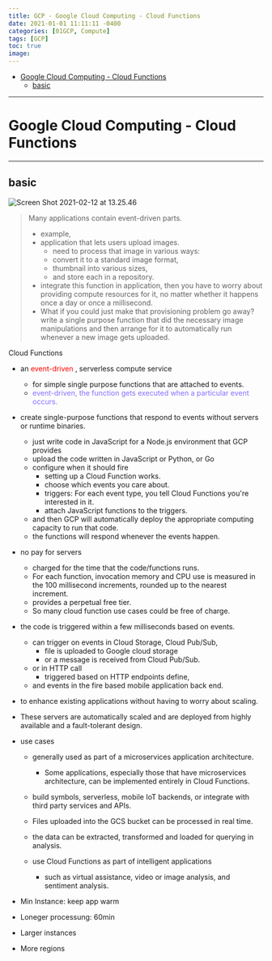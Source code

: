 ```yaml
---
title: GCP - Google Cloud Computing - Cloud Functions
date: 2021-01-01 11:11:11 -0400
categories: [01GCP, Compute]
tags: [GCP]
toc: true
image:
---
```


- [Google Cloud Computing - Cloud Functions](#google-cloud-computing---cloud-functions)
  - [basic](#basic)

---

# Google Cloud Computing - Cloud Functions

---

## basic


![Screen Shot 2021-02-12 at 13.25.46](https://i.imgur.com/uuTClRK.png)

> Many applications contain event-driven parts.
> - example,
> - application that lets users upload images.
>   - need to process that image in various ways:
>   - convert it to a standard image format,
>   - thumbnail into various sizes,
>   - and store each in a repository.
> - integrate this function in application, then you have to worry about providing compute resources for it, no matter whether it happens once a day or once a millisecond.
> - What if you could just make that provisioning problem go away? write a single purpose function that did the necessary image manipulations and then arrange for it to automatically run whenever a new image gets uploaded.


Cloud Functions

- an <font color=red> event-driven </font>, serverless compute service
  - for simple single purpose functions that are attached to events.
  - <font color=LightSlateBlue> event-driven, the function gets executed when a particular event occurs. </font>

- create single-purpose functions that respond to events without servers or runtime binaries.
  - just write code in JavaScript for a Node.js environment that GCP provides
  - upload the code written in JavaScript or Python, or Go
  - configure when it should fire
    - setting up a Cloud Function works.
    - choose which events you care about.
    - triggers: For each event type, you tell Cloud Functions you're interested in it.
    - attach JavaScript functions to the triggers.
  - and then GCP will automatically deploy the appropriate computing capacity to run that code.
  - the functions will respond whenever the events happen.

- no pay for servers
  - charged for the time that the code/functions runs.
  - For each function, invocation memory and CPU use is measured in the 100 millisecond increments, rounded up to the nearest increment.
  - provides a perpetual free tier.
  - So many cloud function use cases could be free of charge.

- the code is triggered within a few milliseconds based on events.
  - can trigger on events in Cloud Storage, Cloud Pub/Sub,
    - file is uploaded to Google cloud storage
    - or a message is received from Cloud Pub/Sub.
  - or in HTTP call
    - triggered based on HTTP endpoints define,
  - and events in the fire based mobile application back end.

- to enhance existing applications without having to worry about scaling.

- These servers are automatically scaled and are deployed from highly available and a fault-tolerant design.

- use cases
  - generally used as part of a microservices application architecture.
    - Some applications, especially those that have microservices architecture, can be implemented entirely in Cloud Functions.
  - build symbols, serverless, mobile IoT backends, or integrate with third party services and APIs.

  - Files uploaded into the GCS bucket can be processed in real time.
  - the data can be extracted, transformed and loaded for querying in analysis.
  - use Cloud Functions as part of intelligent applications
    - such as virtual assistance, video or image analysis, and sentiment analysis.





- Min Instance: keep app warm
- Loneger processung: 60min
- Larger instances
- More regions
